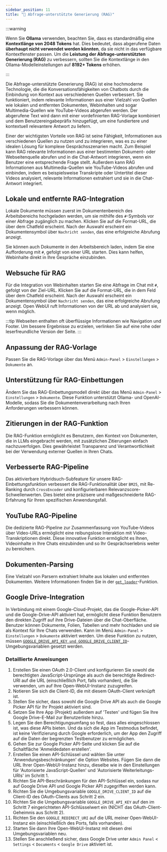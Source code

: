```yaml
---
sidebar_position: 11
title: "🔎 Abfrage-unterstützte Generierung (RAG)"
---
```


:::warning

Wenn Sie **Ollama** verwenden, beachten Sie, dass es standardmäßig eine **Kontextlänge von 2048 Tokens** hat. Dies bedeutet, dass abgerufene Daten **überhaupt nicht verwendet werden könnten**, da sie nicht in das verfügbare Kontextfenster passen. Um die **Leistung der Abfrage-unterstützten Generierung (RAG)** zu verbessern, sollten Sie die Kontextlänge in den Ollama-Modelleinstellungen auf **8192+ Tokens** erhöhen.

:::


Die Abfrage-unterstützte Generierung (RAG) ist eine hochmoderne Technologie, die die Konversationsfähigkeiten von Chatbots durch die Einbindung von Kontext aus verschiedenen Quellen verbessert. Sie funktioniert, indem relevante Informationen aus einer Vielzahl von Quellen wie lokalen und entfernten Dokumenten, Webinhalten und sogar Multimedia-Quellen wie YouTube-Videos abgerufen werden. Der abgerufene Text wird dann mit einer vordefinierten RAG-Vorlage kombiniert und dem Benutzereingabepräfix hinzugefügt, um eine fundiertere und kontextuell relevantere Antwort zu liefern.

Einer der wichtigsten Vorteile von RAG ist seine Fähigkeit, Informationen aus verschiedenen Quellen zu nutzen und zu integrieren, was es zu einer idealen Lösung für komplexe Gesprächsszenarien macht. Zum Beispiel kann RAG relevante Informationen aus einer bestimmten Dokument- oder Webseitenquelle abrufen und in die Chat-Antwort integrieren, wenn ein Benutzer eine entsprechende Frage stellt. Außerdem kann RAG Informationen aus Multimedia-Quellen wie YouTube-Videos abrufen und einbinden, indem es beispielsweise Transkripte oder Untertitel dieser Videos analysiert, relevante Informationen extrahiert und sie in die Chat-Antwort integriert.




## Lokale und entfernte RAG-Integration

Lokale Dokumente müssen zuerst im Dokumentenbereich des Arbeitsbereichs hochgeladen werden, um sie mithilfe des `#`-Symbols vor einer Abfrage zugänglich zu machen. Klicken Sie auf die Format-URL, die über dem Chatfeld erscheint. Nach der Auswahl erscheint ein Dokumentensymbol über `Nachricht senden`, das eine erfolgreiche Abrufung anzeigt.

Sie können auch Dokumente in den Arbeitsbereich laden, indem Sie eine Aufforderung mit `#`, gefolgt von einer URL starten. Dies kann helfen, Webinhalte direkt in Ihre Gespräche einzubinden.

## Websuche für RAG

Für die Integration von Webinhalten starten Sie eine Abfrage im Chat mit `#`, gefolgt von der Ziel-URL. Klicken Sie auf die Format-URL, die in dem Feld über dem Chatfeld erscheint. Nach der Auswahl erscheint ein Dokumentensymbol über `Nachricht senden`, das eine erfolgreiche Abrufung anzeigt. Open WebUI ruft Informationen von der URL ab und analysiert sie, wenn möglich.

:::tip
Webseiten enthalten oft überflüssige Informationen wie Navigation und Footer. Um bessere Ergebnisse zu erzielen, verlinken Sie auf eine rohe oder leserfreundliche Version der Seite.
:::

## Anpassung der RAG-Vorlage

Passen Sie die RAG-Vorlage über das Menü `Admin-Panel` > `Einstellungen` > `Dokumente` an.

## Unterstützung für RAG-Einbettungen

Ändern Sie das RAG-Einbettungsmodell direkt über das Menü `Admin-Panel` > `Einstellungen` > `Dokumente`. Diese Funktion unterstützt Ollama- und OpenAI-Modelle, sodass Sie die Dokumentenverarbeitung nach Ihren Anforderungen verbessern können.

## Zitierungen in der RAG-Funktion

Die RAG-Funktion ermöglicht es Benutzern, den Kontext von Dokumenten, die in LLMs eingebracht werden, mit zusätzlichen Zitierungen einfach nachzuverfolgen. Dies gewährleistet Transparenz und Verantwortlichkeit bei der Verwendung externer Quellen in Ihren Chats.

## Verbesserte RAG-Pipeline

Das aktivierbare Hybridsuch-Subfeature für unsere RAG-Einbettungsfunktion verbessert die RAG-Funktionalität über `BM25`, mit Re-Ranking durch `CrossEncoder` und konfigurierbaren Relevanzscore-Schwellenwerten. Dies bietet eine präzisere und maßgeschneiderte RAG-Erfahrung für Ihren spezifischen Anwendungsfall.

## YouTube RAG-Pipeline

Die dedizierte RAG-Pipeline zur Zusammenfassung von YouTube-Videos über Video-URLs ermöglicht eine reibungslose Interaktion mit Video-Transkriptionen direkt. Diese innovative Funktion ermöglicht es Ihnen, Videoinhalte in Ihre Chats einzubinden und so Ihr Gesprächserlebnis weiter zu bereichern.

## Dokumenten-Parsing

Eine Vielzahl von Parsern extrahiert Inhalte aus lokalen und entfernten Dokumenten. Weitere Informationen finden Sie in der [`get_loader`](https://github.com/open-webui/open-webui/blob/2fa94956f4e500bf5c42263124c758d8613ee05e/backend/apps/rag/main.py#L328)-Funktion.

## Google Drive-Integration

In Verbindung mit einem Google-Cloud-Projekt, das die Google-Picker-API und die Google-Drive-API aktiviert hat, ermöglicht diese Funktion Benutzern den direkten Zugriff auf ihre Drive-Dateien über die Chat-Oberfläche. Benutzer können Dokumente, Folien, Tabellen und mehr hochladen und sie als Kontext für Ihre Chats verwenden. Kann im Menü `Admin-Panel` > `Einstellungen` > `Dokumente` aktiviert werden. Um diese Funktion zu nutzen, müssen [`GOOGLE_DRIVE_API_KEY und GOOGLE_DRIVE_CLIENT_ID`](https://github.com/open-webui/docs/blob/main/docs/getting-started/env-configuration.md)-Umgebungsvariablen gesetzt werden.

### Detaillierte Anweisungen
1. Erstellen Sie einen OAuth 2.0-Client und konfigurieren Sie sowohl die berechtigten JavaScript-Ursprünge als auch die berechtigte Redirect-URI auf die URL (einschließlich Port, falls vorhanden), die Sie verwenden, um auf Ihre Open-WebUI-Instanz zuzugreifen.
1. Notieren Sie sich die Client-ID, die mit diesem OAuth-Client verknüpft ist.
1. Stellen Sie sicher, dass sowohl die Google Drive API als auch die Google Picker API für Ihr Projekt aktiviert sind.
1. Setzen Sie Ihre App (Projekt) außerdem auf 'Testen' und fügen Sie Ihre Google Drive-E-Mail zur Benutzerliste hinzu.
1. Legen Sie den Berechtigungsumfang so fest, dass alles eingeschlossen ist, was diese APIs bieten. Und da sich die App im Testmodus befindet, ist keine Verifizierung durch Google erforderlich, um der App den Zugriff auf die Daten der begrenzten Testbenutzer zu ermöglichen.
1. Gehen Sie zur Google Picker API-Seite und klicken Sie auf die Schaltfläche 'Anmeldedaten erstellen'.
1. Erstellen Sie einen API-Schlüssel und wählen Sie unter 'Anwendungsbeschränkungen' die Option Websites. Fügen Sie dann die URL Ihrer Open-WebUI-Instanz hinzu, dieselbe wie in den Einstellungen für 'Autorisierte JavaScript-Quellen' und 'Autorisierte Weiterleitungs-URIs' im Schritt 1.
1. Richten Sie API-Beschränkungen für den API-Schlüssel ein, sodass nur auf Google Drive API und Google Picker API zugegriffen werden kann.
1. Richten Sie die Umgebungsvariable `GOOGLE_DRIVE_CLIENT_ID` auf die Client-ID des OAuth-Clients aus Schritt 2 ein.
1. Richten Sie die Umgebungsvariable `GOOGLE_DRIVE_API_KEY` auf den im Schritt 7 eingerichteten API-Schlüsselwert ein (NICHT das OAuth-Client-Geheimnis aus Schritt 2).
1. Richten Sie den `GOOGLE_REDIRECT_URI` auf die URL meiner Open-WebUI-Instanz ein (einschließlich des Ports, falls vorhanden).
1. Starten Sie dann Ihre Open-WebUI-Instanz mit diesen drei Umgebungsvariablen neu.
1. Stellen Sie anschließend sicher, dass Google Drive unter `Admin Panel` < `Settings` < `Documents` < `Google Drive` aktiviert ist.
